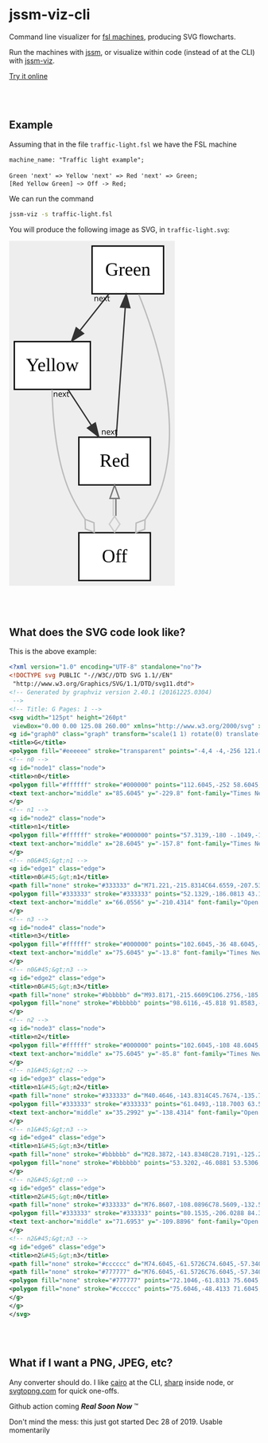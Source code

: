 # jssm-viz-cli
Command line visualizer for [fsl machines](https://fsl.tools/), producing SVG flowcharts.

Run the machines with [jssm](https://github.com/StoneCypher/jssm), or visualize within code (instead of at the CLI) with [jssm-viz](https://github.com/StoneCypher/jssm-viz-cli).

[Try it online](https://stonecypher.github.io/jssm-viz-demo/graph_explorer.html)





<br/><br/>

## Example

Assuming that in the file `traffic-light.fsl` we have the FSL machine

```fsl
machine_name: "Traffic light example";

Green 'next' => Yellow 'next' => Red 'next' => Green;
[Red Yellow Green] ~> Off -> Red;
```

We can run the command

```bash
jssm-viz -s traffic-light.fsl
```

You will produce the following image as SVG, in `traffic-light.svg`:

![](https://github.com/StoneCypher/jssm-viz-cli/blob/master/docs/traffic-light-example.svg)





<br/><br/>

## What does the SVG code look like?

This is the above example:

```xml
<?xml version="1.0" encoding="UTF-8" standalone="no"?>
<!DOCTYPE svg PUBLIC "-//W3C//DTD SVG 1.1//EN"
 "http://www.w3.org/Graphics/SVG/1.1/DTD/svg11.dtd">
<!-- Generated by graphviz version 2.40.1 (20161225.0304)
 -->
<!-- Title: G Pages: 1 -->
<svg width="125pt" height="260pt"
 viewBox="0.00 0.00 125.08 260.00" xmlns="http://www.w3.org/2000/svg" xmlns:xlink="http://www.w3.org/1999/xlink">
<g id="graph0" class="graph" transform="scale(1 1) rotate(0) translate(4 256)">
<title>G</title>
<polygon fill="#eeeeee" stroke="transparent" points="-4,4 -4,-256 121.0798,-256 121.0798,4 -4,4"/>
<!-- n0 -->
<g id="node1" class="node">
<title>n0</title>
<polygon fill="#ffffff" stroke="#000000" points="112.6045,-252 58.6045,-252 58.6045,-216 112.6045,-216 112.6045,-252"/>
<text text-anchor="middle" x="85.6045" y="-229.8" font-family="Times New Roman" font-size="14.00" fill="#000000">Green</text>
</g>
<!-- n1 -->
<g id="node2" class="node">
<title>n1</title>
<polygon fill="#ffffff" stroke="#000000" points="57.3139,-180 -.1049,-180 -.1049,-144 57.3139,-144 57.3139,-180"/>
<text text-anchor="middle" x="28.6045" y="-157.8" font-family="Times New Roman" font-size="14.00" fill="#000000">Yellow</text>
</g>
<!-- n0&#45;&gt;n1 -->
<g id="edge1" class="edge">
<title>n0&#45;&gt;n1</title>
<path fill="none" stroke="#333333" d="M71.221,-215.8314C64.6559,-207.5386 56.7538,-197.557 49.5467,-188.4533"/>
<polygon fill="#333333" stroke="#333333" points="52.1329,-186.0813 43.1817,-180.4133 46.6446,-190.4262 52.1329,-186.0813"/>
<text text-anchor="middle" x="66.0556" y="-210.4314" font-family="Open Sans" font-size="6.00" fill="#000000">next</text>
</g>
<!-- n3 -->
<g id="node4" class="node">
<title>n3</title>
<polygon fill="#ffffff" stroke="#000000" points="102.6045,-36 48.6045,-36 48.6045,0 102.6045,0 102.6045,-36"/>
<text text-anchor="middle" x="75.6045" y="-13.8" font-family="Times New Roman" font-size="14.00" fill="#000000">Off</text>
</g>
<!-- n0&#45;&gt;n3 -->
<g id="edge2" class="edge">
<title>n0&#45;&gt;n3</title>
<path fill="none" stroke="#bbbbbb" d="M93.8171,-215.6609C106.2756,-185.2499 126.9578,-122.7086 111.6045,-72 108.8348,-62.8522 103.9478,-53.8377 98.6509,-45.8725"/>
<polygon fill="none" stroke="#bbbbbb" points="98.6116,-45.818 91.8583,-43.2894 91.595,-36.0831 98.3482,-38.6116 98.6116,-45.818"/>
</g>
<!-- n2 -->
<g id="node3" class="node">
<title>n2</title>
<polygon fill="#ffffff" stroke="#000000" points="102.6045,-108 48.6045,-108 48.6045,-72 102.6045,-72 102.6045,-108"/>
<text text-anchor="middle" x="75.6045" y="-85.8" font-family="Times New Roman" font-size="14.00" fill="#000000">Red</text>
</g>
<!-- n1&#45;&gt;n2 -->
<g id="edge3" class="edge">
<title>n1&#45;&gt;n2</title>
<path fill="none" stroke="#333333" d="M40.4646,-143.8314C45.7674,-135.7079 52.1282,-125.9637 57.9718,-117.0118"/>
<polygon fill="#333333" stroke="#333333" points="61.0493,-118.7003 63.5847,-108.4133 55.1876,-114.8739 61.0493,-118.7003"/>
<text text-anchor="middle" x="35.2992" y="-138.4314" font-family="Open Sans" font-size="6.00" fill="#000000">next</text>
</g>
<!-- n1&#45;&gt;n3 -->
<g id="edge4" class="edge">
<title>n1&#45;&gt;n3</title>
<path fill="none" stroke="#bbbbbb" d="M28.3872,-143.8348C28.7191,-125.2351 30.7999,-95.7649 39.6045,-72 42.925,-63.0375 47.9978,-54.0854 53.2969,-46.121"/>
<polygon fill="none" stroke="#bbbbbb" points="53.3202,-46.0881 53.5306,-38.8801 60.2652,-36.302 60.0547,-43.5101 53.3202,-46.0881"/>
</g>
<!-- n2&#45;&gt;n0 -->
<g id="edge5" class="edge">
<title>n2&#45;&gt;n0</title>
<path fill="none" stroke="#333333" d="M76.8607,-108.0896C78.5609,-132.5727 81.6127,-176.5174 83.6233,-205.4713"/>
<polygon fill="#333333" stroke="#333333" points="80.1535,-206.0288 84.338,-215.7623 87.1367,-205.5438 80.1535,-206.0288"/>
<text text-anchor="middle" x="71.6953" y="-109.8896" font-family="Open Sans" font-size="6.00" fill="#000000">next</text>
</g>
<!-- n2&#45;&gt;n3 -->
<g id="edge6" class="edge">
<title>n2&#45;&gt;n3</title>
<path fill="none" stroke="#cccccc" d="M74.6045,-61.5726C74.6045,-57.3405 74.6045,-52.9622 74.6045,-48.6861"/>
<path fill="none" stroke="#777777" d="M76.6045,-61.5726C76.6045,-57.3405 76.6045,-52.9622 76.6045,-48.6861"/>
<polygon fill="none" stroke="#777777" points="72.1046,-61.8313 75.6045,-71.8314 79.1046,-61.8314 72.1046,-61.8313"/>
<polygon fill="none" stroke="#cccccc" points="75.6046,-48.4133 71.6045,-42.4133 75.6045,-36.4133 79.6045,-42.4132 75.6046,-48.4133"/>
</g>
</g>
</svg>
```





<br/><br/>

## What if I want a PNG, JPEG, etc?

Any converter should do.  I like [cairo](https://cairosvg.org/) at the CLI, [sharp](https://github.com/lovell/sharp) inside node, or [svgtopng.com](https://svgtopng.com/) for quick one-offs.

Github action coming ***Real Soon Now*** &trade;


Don't mind the mess: this just got started Dec 28 of 2019.  Usable momentarily
